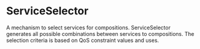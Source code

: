 ServiceSelector
===============

A mechanism to select services for compositions. ServiceSelector generates all possible combinations between services to compositions. The selection criteria is based on QoS constraint values and uses.
